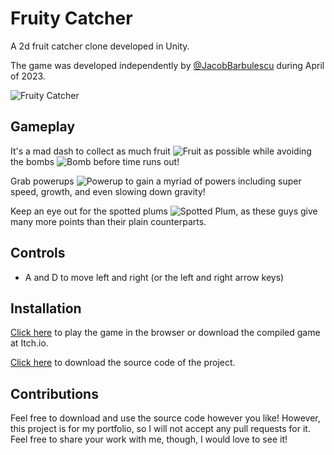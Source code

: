 # Fruity Catcher

A 2d fruit catcher clone developed in Unity.

The game was developed independently by [@JacobBarbulescu](https://www.github.com/JacobBarbulescu) during April of 2023.

![Fruity Catcher](https://github.com/user-attachments/assets/f3050d87-c798-479e-9564-7feafcb46da8)

## Gameplay

It's a mad dash to collect as much fruit ![Fruit](https://github.com/user-attachments/assets/f457c165-9ba6-40af-a396-696f4724b33f) as possible while avoiding the bombs ![Bomb](https://github.com/user-attachments/assets/70e78d39-4f13-49e9-a941-abeb20a3e442) before time runs out!

Grab powerups ![Powerup](https://github.com/user-attachments/assets/3cda7c13-46af-41bd-a607-ddcabcc67de2) to gain a myriad of powers including super speed, growth, and even slowing down gravity!

Keep an eye out for the spotted plums ![Spotted Plum](https://github.com/user-attachments/assets/5a717afc-8db6-43a3-8cf1-b7c664bd70a7), as these guys give many more points than their plain counterparts.
## Controls

- A and D to move left and right (or the left and right arrow keys)
## Installation

[Click here](https://gamerhtml.itch.io/fruity-catcher) to play the game in the browser or download the compiled game at Itch.io.

[Click here](https://downgit.github.io/#/home?url=https://github.com/JacobBarbulescu/Fruity-Catcher) to download the source code of the project.

## Contributions
Feel free to download and use the source code however you like!
However, this project is for my portfolio, so I will not accept any pull requests for it.
Feel free to share your work with me, though, I would love to see it!
